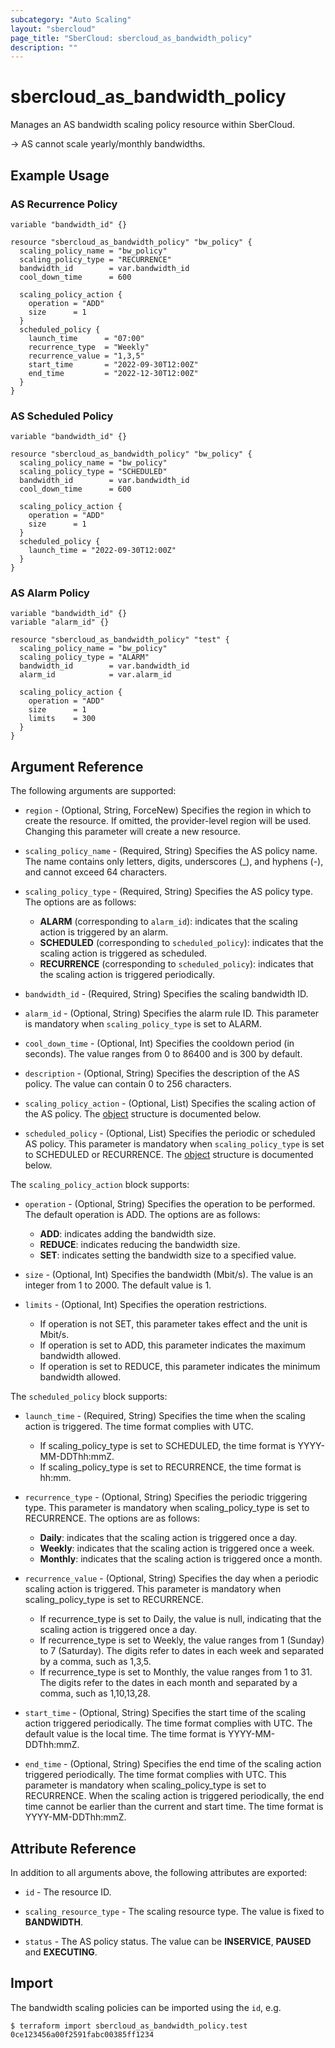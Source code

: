 ```yaml
---
subcategory: "Auto Scaling"
layout: "sbercloud"
page_title: "SberCloud: sbercloud_as_bandwidth_policy"
description: ""
---
```


# sbercloud_as_bandwidth_policy

Manages an AS bandwidth scaling policy resource within SberCloud.

-> AS cannot scale yearly/monthly bandwidths.

## Example Usage

### AS Recurrence Policy

```hcl
variable "bandwidth_id" {}

resource "sbercloud_as_bandwidth_policy" "bw_policy" {
  scaling_policy_name = "bw_policy"
  scaling_policy_type = "RECURRENCE"
  bandwidth_id        = var.bandwidth_id
  cool_down_time      = 600

  scaling_policy_action {
    operation = "ADD"
    size      = 1
  }
  scheduled_policy {
    launch_time      = "07:00"
    recurrence_type  = "Weekly"
    recurrence_value = "1,3,5"
    start_time       = "2022-09-30T12:00Z"
    end_time         = "2022-12-30T12:00Z"
  }
}
```

### AS Scheduled Policy

```hcl
variable "bandwidth_id" {}

resource "sbercloud_as_bandwidth_policy" "bw_policy" {
  scaling_policy_name = "bw_policy"
  scaling_policy_type = "SCHEDULED"
  bandwidth_id        = var.bandwidth_id
  cool_down_time      = 600

  scaling_policy_action {
    operation = "ADD"
    size      = 1
  }
  scheduled_policy {
    launch_time = "2022-09-30T12:00Z"
  }
}
```

### AS Alarm Policy

```hcl
variable "bandwidth_id" {}
variable "alarm_id" {}

resource "sbercloud_as_bandwidth_policy" "test" {
  scaling_policy_name = "bw_policy"
  scaling_policy_type = "ALARM"
  bandwidth_id        = var.bandwidth_id
  alarm_id            = var.alarm_id

  scaling_policy_action {
    operation = "ADD"
    size      = 1
    limits    = 300
  }
}
```

## Argument Reference

The following arguments are supported:

* `region` - (Optional, String, ForceNew) Specifies the region in which to create the resource.
  If omitted, the provider-level region will be used. Changing this parameter will create a new resource.

* `scaling_policy_name` - (Required, String) Specifies the AS policy name.
  The name contains only letters, digits, underscores (_), and hyphens (-), and cannot exceed 64 characters.

* `scaling_policy_type` - (Required, String) Specifies the AS policy type. The options are as follows:
    - **ALARM** (corresponding to `alarm_id`): indicates that the scaling action is triggered by an alarm.
    - **SCHEDULED** (corresponding to `scheduled_policy`): indicates that the scaling action is triggered as scheduled.
    - **RECURRENCE** (corresponding to `scheduled_policy`): indicates that the scaling action is triggered periodically.

* `bandwidth_id` - (Required, String) Specifies the scaling bandwidth ID.

* `alarm_id` - (Optional, String) Specifies the alarm rule ID.
  This parameter is mandatory when `scaling_policy_type` is set to ALARM.

* `cool_down_time` - (Optional, Int) Specifies the cooldown period (in seconds).
  The value ranges from 0 to 86400 and is 300 by default.

* `description` - (Optional, String) Specifies the description of the AS policy.
  The value can contain 0 to 256 characters.

* `scaling_policy_action` - (Optional, List) Specifies the scaling action of the AS policy.
  The [object](#ASBandWidthPolicy_ScalingPolicyAction) structure is documented below.

* `scheduled_policy` - (Optional, List) Specifies the periodic or scheduled AS policy.
  This parameter is mandatory when `scaling_policy_type` is set to SCHEDULED or RECURRENCE.
  The [object](#ASBandWidthPolicy_ScheduledPolicy) structure is documented below.

<a name="ASBandWidthPolicy_ScalingPolicyAction"></a>
The `scaling_policy_action` block supports:

* `operation` - (Optional, String) Specifies the operation to be performed. The default operation is ADD.
  The options are as follows:
    - **ADD**: indicates adding the bandwidth size.
    - **REDUCE**: indicates reducing the bandwidth size.
    - **SET**: indicates setting the bandwidth size to a specified value.

* `size` - (Optional, Int) Specifies the bandwidth (Mbit/s).
  The value is an integer from 1 to 2000. The default value is 1.

* `limits` - (Optional, Int) Specifies the operation restrictions.
    - If operation is not SET, this parameter takes effect and the unit is Mbit/s.
    - If operation is set to ADD, this parameter indicates the maximum bandwidth allowed.
    - If operation is set to REDUCE, this parameter indicates the minimum bandwidth allowed.

<a name="ASBandWidthPolicy_ScheduledPolicy"></a>
The `scheduled_policy` block supports:

* `launch_time` - (Required, String) Specifies the time when the scaling action is triggered.
  The time format complies with UTC.
    - If scaling_policy_type is set to SCHEDULED, the time format is YYYY-MM-DDThh:mmZ.
    - If scaling_policy_type is set to RECURRENCE, the time format is hh:mm.

* `recurrence_type` - (Optional, String) Specifies the periodic triggering type.
  This parameter is mandatory when scaling_policy_type is set to RECURRENCE. The options are as follows:
    - **Daily**: indicates that the scaling action is triggered once a day.
    - **Weekly**: indicates that the scaling action is triggered once a week.
    - **Monthly**: indicates that the scaling action is triggered once a month.

* `recurrence_value` - (Optional, String) Specifies the day when a periodic scaling action is triggered.
  This parameter is mandatory when scaling_policy_type is set to RECURRENCE.
    - If recurrence_type is set to Daily, the value is null, indicating that the scaling action is triggered once a day.
    - If recurrence_type is set to Weekly, the value ranges from 1 (Sunday) to 7 (Saturday).
      The digits refer to dates in each week and separated by a comma, such as 1,3,5.
    - If recurrence_type is set to Monthly, the value ranges from 1 to 31.
      The digits refer to the dates in each month and separated by a comma, such as 1,10,13,28.

* `start_time` - (Optional, String) Specifies the start time of the scaling action triggered periodically.
  The time format complies with UTC. The default value is the local time.
  The time format is YYYY-MM-DDThh:mmZ.

* `end_time` - (Optional, String) Specifies the end time of the scaling action triggered periodically.
  The time format complies with UTC. This parameter is mandatory when scaling_policy_type is set to RECURRENCE.
  When the scaling action is triggered periodically, the end time cannot be earlier than the current and start time.
  The time format is YYYY-MM-DDThh:mmZ.

## Attribute Reference

In addition to all arguments above, the following attributes are exported:

* `id` - The resource ID.

* `scaling_resource_type` - The scaling resource type. The value is fixed to **BANDWIDTH**.

* `status` - The AS policy status. The value can be **INSERVICE**, **PAUSED** and **EXECUTING**.

## Import

The bandwidth scaling policies can be imported using the `id`, e.g.

```
$ terraform import sbercloud_as_bandwidth_policy.test 0ce123456a00f2591fabc00385ff1234
```
